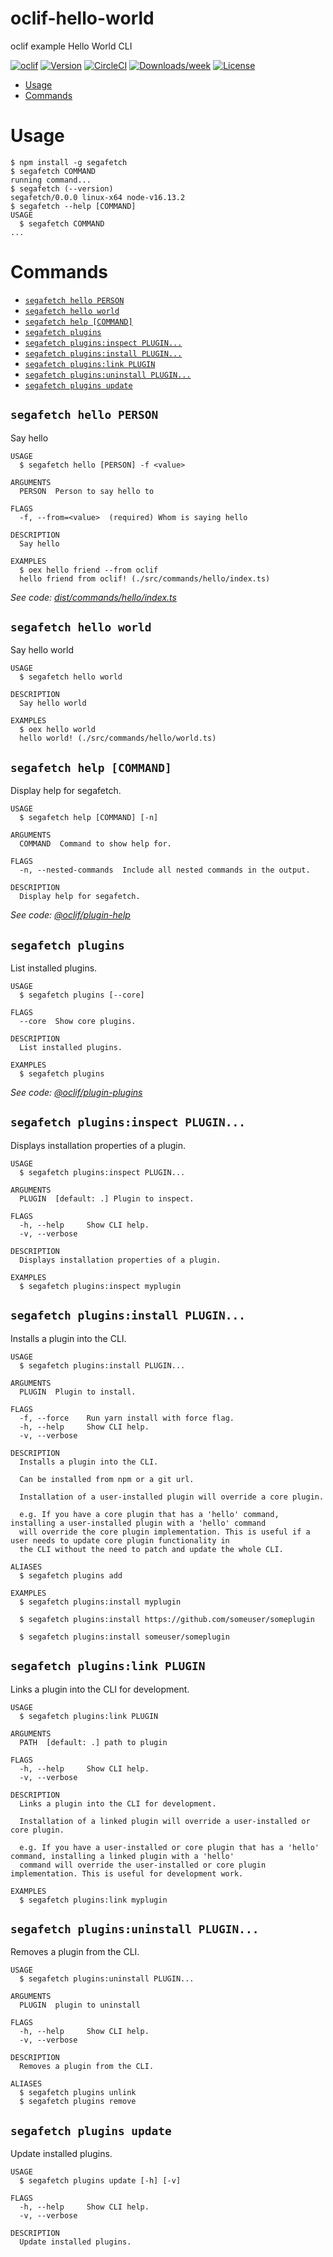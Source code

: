 oclif-hello-world
=================

oclif example Hello World CLI

[![oclif](https://img.shields.io/badge/cli-oclif-brightgreen.svg)](https://oclif.io)
[![Version](https://img.shields.io/npm/v/oclif-hello-world.svg)](https://npmjs.org/package/oclif-hello-world)
[![CircleCI](https://circleci.com/gh/oclif/hello-world/tree/main.svg?style=shield)](https://circleci.com/gh/oclif/hello-world/tree/main)
[![Downloads/week](https://img.shields.io/npm/dw/oclif-hello-world.svg)](https://npmjs.org/package/oclif-hello-world)
[![License](https://img.shields.io/npm/l/oclif-hello-world.svg)](https://github.com/oclif/hello-world/blob/main/package.json)

<!-- toc -->
* [Usage](#usage)
* [Commands](#commands)
<!-- tocstop -->
# Usage
<!-- usage -->
```sh-session
$ npm install -g segafetch
$ segafetch COMMAND
running command...
$ segafetch (--version)
segafetch/0.0.0 linux-x64 node-v16.13.2
$ segafetch --help [COMMAND]
USAGE
  $ segafetch COMMAND
...
```
<!-- usagestop -->
# Commands
<!-- commands -->
* [`segafetch hello PERSON`](#segafetch-hello-person)
* [`segafetch hello world`](#segafetch-hello-world)
* [`segafetch help [COMMAND]`](#segafetch-help-command)
* [`segafetch plugins`](#segafetch-plugins)
* [`segafetch plugins:inspect PLUGIN...`](#segafetch-pluginsinspect-plugin)
* [`segafetch plugins:install PLUGIN...`](#segafetch-pluginsinstall-plugin)
* [`segafetch plugins:link PLUGIN`](#segafetch-pluginslink-plugin)
* [`segafetch plugins:uninstall PLUGIN...`](#segafetch-pluginsuninstall-plugin)
* [`segafetch plugins update`](#segafetch-plugins-update)

## `segafetch hello PERSON`

Say hello

```
USAGE
  $ segafetch hello [PERSON] -f <value>

ARGUMENTS
  PERSON  Person to say hello to

FLAGS
  -f, --from=<value>  (required) Whom is saying hello

DESCRIPTION
  Say hello

EXAMPLES
  $ oex hello friend --from oclif
  hello friend from oclif! (./src/commands/hello/index.ts)
```

_See code: [dist/commands/hello/index.ts](https://github.com/node/hello-world/blob/v0.0.0/dist/commands/hello/index.ts)_

## `segafetch hello world`

Say hello world

```
USAGE
  $ segafetch hello world

DESCRIPTION
  Say hello world

EXAMPLES
  $ oex hello world
  hello world! (./src/commands/hello/world.ts)
```

## `segafetch help [COMMAND]`

Display help for segafetch.

```
USAGE
  $ segafetch help [COMMAND] [-n]

ARGUMENTS
  COMMAND  Command to show help for.

FLAGS
  -n, --nested-commands  Include all nested commands in the output.

DESCRIPTION
  Display help for segafetch.
```

_See code: [@oclif/plugin-help](https://github.com/oclif/plugin-help/blob/v5.1.10/src/commands/help.ts)_

## `segafetch plugins`

List installed plugins.

```
USAGE
  $ segafetch plugins [--core]

FLAGS
  --core  Show core plugins.

DESCRIPTION
  List installed plugins.

EXAMPLES
  $ segafetch plugins
```

_See code: [@oclif/plugin-plugins](https://github.com/oclif/plugin-plugins/blob/v2.0.11/src/commands/plugins/index.ts)_

## `segafetch plugins:inspect PLUGIN...`

Displays installation properties of a plugin.

```
USAGE
  $ segafetch plugins:inspect PLUGIN...

ARGUMENTS
  PLUGIN  [default: .] Plugin to inspect.

FLAGS
  -h, --help     Show CLI help.
  -v, --verbose

DESCRIPTION
  Displays installation properties of a plugin.

EXAMPLES
  $ segafetch plugins:inspect myplugin
```

## `segafetch plugins:install PLUGIN...`

Installs a plugin into the CLI.

```
USAGE
  $ segafetch plugins:install PLUGIN...

ARGUMENTS
  PLUGIN  Plugin to install.

FLAGS
  -f, --force    Run yarn install with force flag.
  -h, --help     Show CLI help.
  -v, --verbose

DESCRIPTION
  Installs a plugin into the CLI.

  Can be installed from npm or a git url.

  Installation of a user-installed plugin will override a core plugin.

  e.g. If you have a core plugin that has a 'hello' command, installing a user-installed plugin with a 'hello' command
  will override the core plugin implementation. This is useful if a user needs to update core plugin functionality in
  the CLI without the need to patch and update the whole CLI.

ALIASES
  $ segafetch plugins add

EXAMPLES
  $ segafetch plugins:install myplugin 

  $ segafetch plugins:install https://github.com/someuser/someplugin

  $ segafetch plugins:install someuser/someplugin
```

## `segafetch plugins:link PLUGIN`

Links a plugin into the CLI for development.

```
USAGE
  $ segafetch plugins:link PLUGIN

ARGUMENTS
  PATH  [default: .] path to plugin

FLAGS
  -h, --help     Show CLI help.
  -v, --verbose

DESCRIPTION
  Links a plugin into the CLI for development.

  Installation of a linked plugin will override a user-installed or core plugin.

  e.g. If you have a user-installed or core plugin that has a 'hello' command, installing a linked plugin with a 'hello'
  command will override the user-installed or core plugin implementation. This is useful for development work.

EXAMPLES
  $ segafetch plugins:link myplugin
```

## `segafetch plugins:uninstall PLUGIN...`

Removes a plugin from the CLI.

```
USAGE
  $ segafetch plugins:uninstall PLUGIN...

ARGUMENTS
  PLUGIN  plugin to uninstall

FLAGS
  -h, --help     Show CLI help.
  -v, --verbose

DESCRIPTION
  Removes a plugin from the CLI.

ALIASES
  $ segafetch plugins unlink
  $ segafetch plugins remove
```

## `segafetch plugins update`

Update installed plugins.

```
USAGE
  $ segafetch plugins update [-h] [-v]

FLAGS
  -h, --help     Show CLI help.
  -v, --verbose

DESCRIPTION
  Update installed plugins.
```
<!-- commandsstop -->

